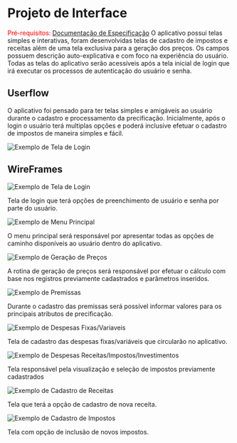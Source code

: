 
# Projeto de Interface

<span style="color:red">Pré-requisitos: <a href="2-Especificação do Projeto.md"> Documentação de Especificação</a></span>
O aplicativo possui telas simples e interativas, foram desenvolvidas telas de cadastro de impostos e receitas além de uma tela exclusiva para a geração dos preços. Os campos possuem descrição auto-explicativa e com foco na experiência do usuário. Todas as telas do aplicativo serão acessíveis após a tela inicial de login que irá executar os processos de autenticação do usuário e senha.
 
## Userflow

O aplicativo foi pensado para ter telas simples e amigáveis ao usuário durante o cadastro e processamento da precificação. Inicialmente, após o login o usuário terá multiplas opções e poderá inclusive efetuar o cadastro de impostos de maneira simples e fácil. 

![Exemplo de Tela de Login](img/wireframe.png)


## WireFrames

![Exemplo de Tela de Login](img/frame_1.png)

Tela de login que terá opções de preenchimento de usuário e senha por parte do usuário.

![Exemplo de Menu Principal](img/frame_2.png)
 
 O menu principal será responsável por apresentar todas as opções de caminho disponíveis ao usuário dentro do aplicativo.
 
 ![Exemplo de Geração de Preços](img/frame_3.png)
 
 A rotina de geração de preços será responsável por efetuar o cálculo com base nos registros previamente cadastrados e parâmetros inseridos.
 
 ![Exemplo de Premissas](img/frame_4.png)
 
 Durante o cadastro das premissas será possível informar valores para os principais atributos de precificação.
 
 ![Exemplo de Despesas Fixas/Variaveis](img/frame_5.png)
 
 Tela de cadastro das despesas fixas/variáveis que circularão no aplicativo.
 
  ![Exemplo de Despesas Receitas/Impostos/Investimentos](img/frame_8.png)
 
 Tela responsável pela visualização e seleção de impostos previamente cadastrados
 
 ![Exemplo de Cadastro de Receitas](img/frame_10.png)
 
 Tela que terá a opção de cadastro de nova receita.
 
 ![Exemplo de Cadastro de Impostos](img/frame_11.png)
 
 Tela com opção de inclusão de novos impostos.
 
 



